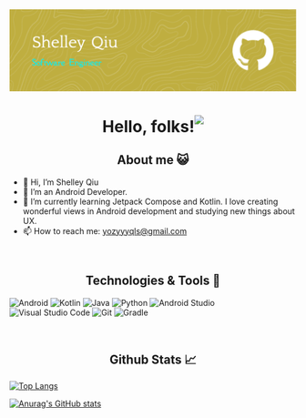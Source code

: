 <img src="https://github.com/yozyyyqls/yozyyyqls/blob/main/github-header-image.png" alt="Header" title="Header" style="max-width: 100%;">

<h1 align="center">
  Hello, folks!<img src="https://raw.githubusercontent.com/MartinHeinz/MartinHeinz/master/wave.gif" height="30px" style="max-width: 100%; display: inline-block;" data-target="animated-image.originalImage">
</h1>

<h2 align="center">About me 😺</h1>

- 👋 Hi, I’m Shelley Qiu
- 👀 I’m an Android Developer.
- 🌱 I’m currently learning Jetpack Compose and Kotlin. I love creating wonderful views in Android development and studying new things about UX.
- 📫 How to reach me: yozyyyqls@gmail.com

</br>
<h2 align="center">Technologies & Tools 🔧</h1>

![Android](https://img.shields.io/badge/Android-3DDC84?style=for-the-badge&logo=android&logoColor=white)
![Kotlin](https://img.shields.io/badge/kotlin-%237F52FF.svg?style=for-the-badge&logo=kotlin&logoColor=white)
![Java](https://img.shields.io/badge/java-%23ED8B00.svg?style=for-the-badge&logo=java&logoColor=white)
![Python](https://img.shields.io/badge/python-3670A0?style=for-the-badge&logo=python&logoColor=ffdd54)
![Android Studio](https://img.shields.io/badge/Android%20Studio-3DDC84.svg?style=for-the-badge&logo=android-studio&logoColor=white)
![Visual Studio Code](https://img.shields.io/badge/Visual%20Studio%20Code-0078d7.svg?style=for-the-badge&logo=visual-studio-code&logoColor=white)
![Git](https://img.shields.io/badge/git-%23F05033.svg?style=for-the-badge&logo=git&logoColor=white)
![Gradle](https://img.shields.io/badge/Gradle-02303A.svg?style=for-the-badge&logo=Gradle&logoColor=white)

</br>
<h2 align="center">Github Stats 📈</h1>

[![Top Langs](https://github-readme-stats.vercel.app/api/top-langs/?username=yozyyyqls&langs_count=3&layout=compact&theme=dark)](https://github.com/anuraghazra/github-readme-stats)

[![Anurag's GitHub stats](https://github-readme-stats.vercel.app/api?username=yozyyyqls&show_icons=true&theme=dark)](https://github.com/anuraghazra/github-readme-stats)

<!---
yozyyyqls/yozyyyqls is a ✨ special ✨ repository because its `README.md` (this file) appears on your GitHub profile.
You can click the Preview link to take a look at your changes.
--->
